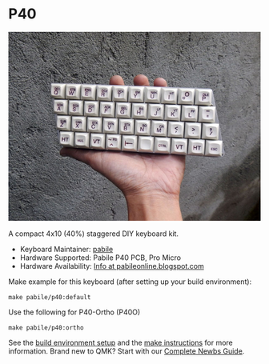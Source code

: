 # P40 

![prototype photo1](https://github.com/pabile/Pabile40/blob/master/_bak/web-DSCN9033.jpg)

A compact 4x10 (40%) staggered DIY keyboard kit.

* Keyboard Maintainer: [pabile](https://github.com/pabile)
* Hardware Supported: Pabile P40 PCB, Pro Micro
* Hardware Availability: [Info at pabileonline.blogspot.com](https://pabileonline.blogspot.com/search/label/pabile40)

Make example for this keyboard (after setting up your build environment):

    make pabile/p40:default

Use the following for P40-Ortho (P40O)

    make pabile/p40:ortho


See the [build environment setup](https://docs.qmk.fm/#/getting_started_build_tools) and the [make instructions](https://docs.qmk.fm/#/getting_started_make_guide) for more information. Brand new to QMK? Start with our [Complete Newbs Guide](https://docs.qmk.fm/#/newbs).
